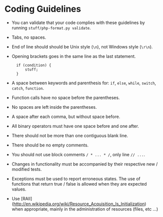 # Coding Guidelines

+ You can validate that your code complies with these guidelines by running `stuff/php-format.py validate`.
+ Tabs, no spaces.
+ End of line should should be Unix style (`\n`), not Windows style (`\r\n`).
+ Opening brackets goes in the same line as the last statement.

        if (condition) {
            stuff;
        }

+ A space between keywords and parenthesis for: `if`, `else`, `while`, `switch`, `catch`, `function`.
+ Function calls have no space before the parentheses.
+ No spaces are left inside the parentheses.
+ A space after each comma, but without space before.
+ All binary operators must have one space before and one after.
+ There should not be more than one contiguous blank line.
+ There should be no empty comments.
+ You should not use block comments `/ * ... * /`, only line `// ...`.
+ Changes in functionality must be accompanied by their respective new / modified tests.
+ Exceptions must be used to report erroneous states. The use of functions that return true / false is allowed when they are expected values.
+ Use [RAII] (http://en.wikipedia.org/wiki/Resource_Acquisition_Is_Initialization) when appropriate, mainly in the administration of resources (files, etc ...)
